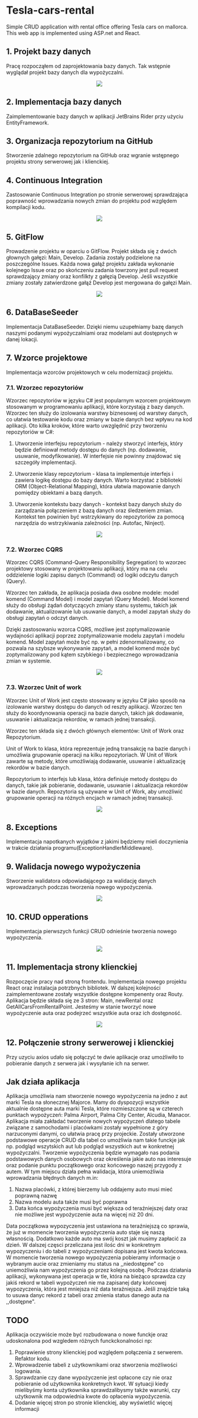 # Tesla-cars-rental
Simple CRUD application with rental office offering Tesla cars on mallorca. This web app is implemented using ASP.net and React.

## 1. Projekt bazy danych ## 
Pracę rozpocząłem od zaprojektowania bazy danych. Tak wstępnie wyglądał projekt bazy danych dla wypożyczalni.

<p align="center">
<img src="https://user-images.githubusercontent.com/93988101/225420185-8829fb72-0da4-4722-860d-4271a12b5975.png">
</p>

##

## 2. Implementacja bazy danych ## 
Zaimplementowanie bazy danych w aplikacji JetBrains Rider przy użyciu EntityFramework.

##

## 3. Organizacja repozytorium na GitHub ## 
Stworzenie zdalnego repozytorium na GitHub oraz wgranie wstępnego projektu strony serwerowej jak i klienckiej.

##

## 4. Continuous Integration ## 
Zastosowanie Continuous Integration po stronie serwerowej sprawdzająca poprawność wprowadzania nowych zmian do projektu pod względem kompilacji kodu.

<p align="center">
<img src="https://user-images.githubusercontent.com/93988101/226205388-4a8dea3b-8c68-4b70-a376-b1d9006efcb2.png">
</p>

##

## 5. GitFlow ## 
Prowadzenie projektu w oparciu o GitFlow. Projekt składa się z dwóch głownych gałęzi: Main, Develop. Zadania zostały podzielone na poszczególne Issues. Każda nowa gałąź projektu zakłada wykonanie kolejnego Issue oraz po skończeniu zadania towrzony jest pull request sprawdzający zmiany oraz konfilkty z gałęzią Develop. Jeśli wszystkie zmiany zostały zatwierdzone gałąź Develop jest mergowana do gałęzi Main.

<p align="center">
<img src="https://user-images.githubusercontent.com/93988101/226205416-fb3390db-fe33-4d34-89ce-1479fe5e4be9.png">
</p>

##

## 6. DataBaseSeeder ## 
Implementacja DataBaseSeeder. Dzięki niemu uzupełniamy bazę danych naszymi podanymi wypożyczalniami oraz modelami aut dostępnych w danej lokacji.

##

## 7. Wzorce projektowe ## 
Implementacja wzorców projektowych w celu modernizacji projektu.
### 7.1. Wzorzec repozytoriów ###
Wzorzec repozytoriów w języku C# jest popularnym wzorcem projektowym stosowanym w programowaniu aplikacji, które korzystają z bazy danych. Wzorzec ten służy do izolowania warstwy biznesowej od warstwy danych, co ułatwia testowanie kodu oraz zmiany w bazie danych bez wpływu na kod aplikacji.
Oto kilka kroków, które warto uwzględnić przy tworzeniu repozytoriów w C#:

1. Utworzenie interfejsu repozytorium - należy stworzyć interfejs, który będzie definiował metody dostępu do danych (np. dodawanie, usuwanie, modyfikowanie). W interfejsie nie powinny znajdować się szczegóły implementacji.

2. Utworzenie klasy repozytorium - klasa ta implementuje interfejs i zawiera logikę dostępu do bazy danych. Warto korzystać z biblioteki ORM (Object-Relational Mapping), która ułatwia mapowanie danych pomiędzy obiektami a bazą danych.

3. Utworzenie kontekstu bazy danych - kontekst bazy danych służy do zarządzania połączeniem z bazą danych oraz śledzeniem zmian. Kontekst ten powinien być wstrzykiwany do repozytoriów za pomocą narzędzia do wstrzykiwania zależności (np. Autofac, Ninject).

<p align="center">
  <img src="https://user-images.githubusercontent.com/93988101/226205284-0f7e027b-fe67-487a-9854-e3b16802aaec.png">
</p>

### 7.2. Wzorzec CQRS ###
Wzorzec CQRS (Command-Query Responsibility Segregation) to wzorzec projektowy stosowany w projektowaniu aplikacji, który ma na celu oddzielenie logiki zapisu danych (Command) od logiki odczytu danych (Query).

Wzorzec ten zakłada, że aplikacja posiada dwa osobne modele: model komend (Command Model) i model zapytań (Query Model). Model komend służy do obsługi żądań dotyczących zmiany stanu systemu, takich jak dodawanie, aktualizowanie lub usuwanie danych, a model zapytań służy do obsługi zapytań o odczyt danych.

Dzięki zastosowaniu wzorca CQRS, możliwe jest zoptymalizowanie wydajności aplikacji poprzez zoptymalizowanie modelu zapytań i modelu komend. Model zapytań może być np. w pełni zdenormalizowany, co pozwala na szybsze wykonywanie zapytań, a model komend może być zoptymalizowany pod kątem szybkiego i bezpiecznego wprowadzania zmian w systemie.

<p align="center">
  <img src="https://user-images.githubusercontent.com/93988101/226204924-098b086a-459a-40dd-ba40-b41392979ad8.png">
</p>

### 7.3. Wzorzec Unit of work ###
Wzorzec Unit of Work jest często stosowany w języku C# jako sposób na izolowanie warstwy dostępu do danych od reszty aplikacji. Wzorzec ten służy do koordynowania operacji na bazie danych, takich jak dodawanie, usuwanie i aktualizacja rekordów, w ramach jednej transakcji.

Wzorzec ten składa się z dwóch głównych elementów: Unit of Work oraz Repozytorium.

Unit of Work to klasa, która reprezentuje jedną transakcję na bazie danych i umożliwia grupowanie operacji na kilku repozytoriach. W Unit of Work zawarte są metody, które umożliwiają dodawanie, usuwanie i aktualizację rekordów w bazie danych.

Repozytorium to interfejs lub klasa, która definiuje metody dostępu do danych, takie jak pobieranie, dodawanie, usuwanie i aktualizacja rekordów w bazie danych. Repozytoria są używane w Unit of Work, aby umożliwić grupowanie operacji na różnych encjach w ramach jednej transakcji.

<p align="center">
  <img src="https://user-images.githubusercontent.com/93988101/226204961-ef5a0115-cae0-46bc-a0c4-bbf19f7e091a.png">
</p>

##

## 8. Exceptions ## 
Implementacja napotkanych wyjątków z jakimi będziemy mieli doczynienia w trakcie działania programu(ExceptionHandlerMiddleware).

##

## 9. Walidacja nowego wypożyczenia ## 
Stworzenie walidatora odpowiadającego za walidację danych wprowadzanych podczas tworzenia nowego wypożyczenia.

<p align="center">
<img src="https://user-images.githubusercontent.com/93988101/226205337-969effc2-46e5-41c9-a968-5a240e42a3a8.png">
</p>

##

## 10. CRUD opperations ## 
Implementacja pierwszych funkcji CRUD odnieśnie tworzenia nowego wypożyczenia.

<p align="center">
<img src="https://user-images.githubusercontent.com/93988101/226205355-853f99e5-edc0-49a2-8496-43d24ff85ab3.png">
</p>

## 11. Implementacja strony klienckiej ## 
Rozpoczęcie pracy nad stroną frontendu. Implementacja nowego projektu React oraz instalacja potrzbnych bibliotek. W dalszej kolejności zaimplementowane zostały
wszystkie dostępne kompenenty oraz Routy. Aplikacja będzie składa się ze 3 stron: Main, newRental oraz GetAllCarsFromRentalPoint. Jesteśmy w stanie tworzyć nowe wypożyczenie auta oraz podejrzeć wszystkie auta oraz ich dostępność.

<p align="center">
<img src="https://user-images.githubusercontent.com/93988101/226205759-2958e6d1-b282-433e-86eb-5d38362be35f.png">
</p>

## 12. Połączenie strony serwerowej i klienckiej ## 
Przy uzyciu axios udało się połączyć te dwie aplikacje oraz umożliwiło to pobieranie danych z serwera jak i wysyłanie ich na serwer.


## Jak działa aplikacja ## 
Aplikacja umożliwia nam stworzenie nowego wypożyczenia na jedno z aut marki Tesla na słonecznej Majorce. Mamy do dyspozycji wszystkie aktualnie dostępne auta marki Tesla, które rozmieszczone są w czterech punktach wypożyczeń: Palma Airport, Palma City Center, Alcudia, Manacor. Aplikacja miała zakładać tworzenie nowych wypożyczeń dlatego tabele związane z samochodami i placówkami zostały wypełnione z góry narzuconymi danymi, co ułatwia pracę przy projeckie. Zostały utworzone podstawowe operacje CRUD dla tabel co umożliwia nam takie funckje jak np. podgląd wszytskich aut lub podgląd wszystkich aut w konkretnej wypożyczalni. Tworzenie wypożyczenia będzie wymagało nas podania podstawowych danych osobowych oraz określenia jakie auto nas interesuje oraz podanie punktu początkowego oraz końcowego naszej przygody z autem. W tym miejscu działa pełna walidacja, która uniemożliwia wprowadzania błędnych danych m.in: 
1. Nazwa placówki, z której bierzemy lub oddajemy auto musi mieć poprawną nazwę
2. Nazwa modelu auta także musi być poprawna
3. Data końca wypożyczenia musi być większa od teraźniejszej daty oraz nie możliwe jest wypożyczenie auta na więcej niż 20 dni.

Data początkowa wypozyczenia jest ustawiona na teraźniejszą co sprawia, że już w momencie tworzenia wypożyczenia auto staje się naszą własnością. Dodatkowo każde auto ma swój koszt jak musimy zapłacić za dzień. W dalszej częsci przeliczana jest ilośc dni w konkretnym wypozyczeniu i do tabeli z wypożyczeniami dopisana jest kwota końcowa. W momencie tworzenia nowego wypożyczenia pobieramy informacje o wybranym aucie oraz zmieniamy mu status na ,,niedostępne" co uniemożliwia nam wypożyczenia go przez kolejną osobę. Podczas działania aplikacji, wykonywana jest operacja w tle, która na bieżąco sprawdza czy jakiś rekord w tabeli wypożyczeń nie ma zapisanej daty końcowej wypozyczenia, która jest mniejsza niż data teraźniejsza. Jeśli znajdzie taką to usuwa danyc rekord z tabeli oraz zmienia status danego auta na ,,dostępne".

## TODO ## 
Aplikacja oczywiście może być rozbudowana o nowe funckje oraz udoskonalona pod wzgledem różnych funckckonalności np:
1. Poprawienie strony klienckiej pod względem połączenia z serwerem. Refaktor kodu.
2. Wprowadzenie tabeli z użytkownikami oraz stworzenia możliwości logowania.
3. Sprawdzanie czy dane wypożyczenie jest opłacone czy nie oraz pobieranie od użytkownika konkretnych kwot. W sytuacji kiedy mielibyśmy konta użytkownika sprawdzalibysmy także warunki, czy użytkownik ma odpowiednia kwote do opłacenia wypożyczenia.
4. Dodanie więcej stron po stronie klienckiej, aby wyświetlić więcej informacji
